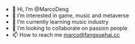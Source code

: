 - 👋 Hi, I’m @MarcoDeng
- 👀 I’m interested in game, music and metaverse
- 🌱 I’m currently learning music industry
- 💞️ I’m looking to collaborate on passion people
- 📫 How to reach me marco@fangxuehai.cc

<!---
MarcoDeng/MarcoDeng is a ✨ special ✨ repository because its `README.md` (this file) appears on your GitHub profile.
You can click the Preview link to take a look at your changes.
--->
